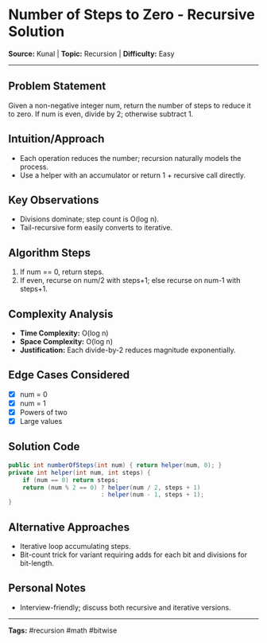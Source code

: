 # Number of Steps to Zero - Recursive Solution

**Source:** Kunal | **Topic:** Recursion | **Difficulty:** Easy  

---

## Problem Statement
Given a non-negative integer num, return the number of steps to reduce it to zero. If num is even, divide by 2; otherwise subtract 1.

## Intuition/Approach
- Each operation reduces the number; recursion naturally models the process.
- Use a helper with an accumulator or return 1 + recursive call directly.

## Key Observations
- Divisions dominate; step count is O(log n).
- Tail-recursive form easily converts to iterative.

## Algorithm Steps
1. If num == 0, return steps.
2. If even, recurse on num/2 with steps+1; else recurse on num-1 with steps+1.

## Complexity Analysis
- **Time Complexity:** O(log n)
- **Space Complexity:** O(log n)
- **Justification:** Each divide-by-2 reduces magnitude exponentially.

## Edge Cases Considered
- [x] num = 0
- [x] num = 1
- [x] Powers of two
- [x] Large values

## Solution Code

```java
public int numberOfSteps(int num) { return helper(num, 0); }
private int helper(int num, int steps) {
    if (num == 0) return steps;
    return (num % 2 == 0) ? helper(num / 2, steps + 1)
                          : helper(num - 1, steps + 1);
}
```

## Alternative Approaches
- Iterative loop accumulating steps.
- Bit-count trick for variant requiring adds for each bit and divisions for bit-length.

## Personal Notes
- Interview-friendly; discuss both recursive and iterative versions.

---
**Tags:** #recursion #math #bitwise